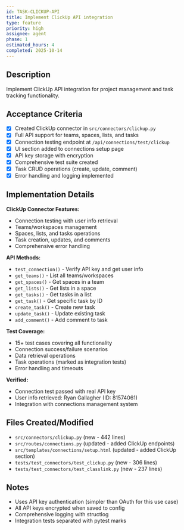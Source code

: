 ```yaml
---
id: TASK-CLICKUP-API
title: Implement ClickUp API integration
type: feature
priority: high
assignee: agent
phase: 1
estimated_hours: 4
completed: 2025-10-14
---
```


## Description
Implement ClickUp API integration for project management and task tracking functionality.

## Acceptance Criteria
- [x] Created ClickUp connector in `src/connectors/clickup.py`
- [x] Full API support for teams, spaces, lists, and tasks
- [x] Connection testing endpoint at `/api/connections/test/clickup`
- [x] UI section added to connections setup page
- [x] API key storage with encryption
- [x] Comprehensive test suite created
- [x] Task CRUD operations (create, update, comment)
- [x] Error handling and logging implemented

## Implementation Details

**ClickUp Connector Features:**
- Connection testing with user info retrieval
- Teams/workspaces management
- Spaces, lists, and tasks operations  
- Task creation, updates, and comments
- Comprehensive error handling

**API Methods:**
- `test_connection()` - Verify API key and get user info
- `get_teams()` - List all teams/workspaces
- `get_spaces()` - Get spaces in a team
- `get_lists()` - Get lists in a space
- `get_tasks()` - Get tasks in a list
- `get_task()` - Get specific task by ID
- `create_task()` - Create new task
- `update_task()` - Update existing task
- `add_comment()` - Add comment to task

**Test Coverage:**
- 15+ test cases covering all functionality
- Connection success/failure scenarios
- Data retrieval operations
- Task operations (marked as integration tests)
- Error handling and timeouts

**Verified:**
- Connection test passed with real API key
- User info retrieved: Ryan Gallagher (ID: 81574061)
- Integration with connections management system

## Files Created/Modified
- `src/connectors/clickup.py` (new - 442 lines)
- `src/routes/connections.py` (updated - added ClickUp endpoints)
- `src/templates/connections/setup.html` (updated - added ClickUp section)
- `tests/test_connectors/test_clickup.py` (new - 306 lines)
- `tests/test_connectors/test_classlink.py` (new - 237 lines)

## Notes
- Uses API key authentication (simpler than OAuth for this use case)
- All API keys encrypted when saved to config
- Comprehensive logging with structlog
- Integration tests separated with pytest marks
